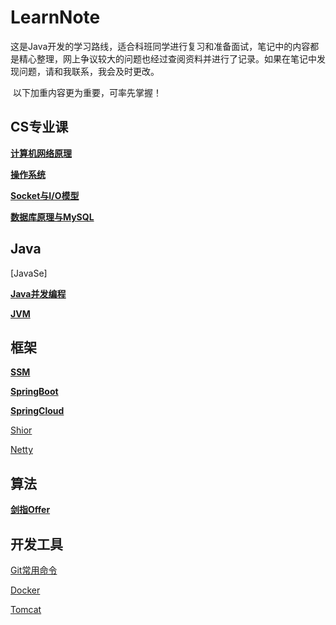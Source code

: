 # LearnNote
​		这是Java开发的学习路线，适合科班同学进行复习和准备面试，笔记中的内容都是精心整理，网上争议较大的问题也经过查阅资料并进行了记录。如果在笔记中发现问题，请和我联系，我会及时更改。

​		以下加重内容更为重要，可率先掌握！

## CS专业课

**[计算机网络原理](https://github.com/ywb-create/Learn-note/blob/master/CS专业课/计算机网络原理.md)**

**[操作系统](https://github.com/ywb-create/Learn-note/blob/master/CS专业课/操作系统.md)**

**[Socket与I/O模型](https://github.com/ywb-create/Learn-note/blob/master/CS专业课/Socket与IO模型.md)**

**[数据库原理与MySQL](https://github.com/ywb-create/Learn-note/blob/master/CS专业课/数据库原理与MySql.md)**

## Java

[JavaSe]

**[Java并发编程](https://github.com/ywb-create/Learn-note/blob/master/Java/Java并发编程.md)**

**[JVM](https://github.com/ywb-create/Learn-note/blob/master/Java/JVM.md)**

## 框架

**[SSM](https://github.com/ywb-create/Learn-note/blob/master/框架/SSM.md)**

**[SpringBoot](https://github.com/ywb-create/Learn-note/blob/master/框架/SpringBoot.md)**

**[SpringCloud](https://github.com/ywb-create/Learn-note/blob/master/框架/SpringCloud.md)**

[Shior](https://github.com/ywb-create/Learn-note/blob/master/框架/Shior.md)

[Netty](https://github.com/ywb-create/Learn-note/blob/master/框架/Netty.md)

## 算法

**[剑指Offer](https://github.com/ywb-create/Learn-note/blob/master/算法/剑指Offer.md)**

## 开发工具

[Git常用命令](https://github.com/ywb-create/Learn-note/blob/master/开发工具/Git.md)

[Docker](https://github.com/ywb-create/Learn-note/blob/master/开发工具/Docker.md)

[Tomcat](https://github.com/ywb-create/Learn-note/blob/master/开发工具/Tomcat.md)

